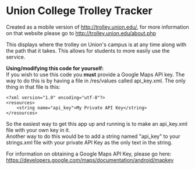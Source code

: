 Union College Trolley Tracker
=============================

Created as a mobile version of http://trolley.union.edu/, for more information on that website please go to
http://trolley.union.edu/about.php

This displays where the trolley on Union's campus is at any time along with the path that it takes.
This allows for students to more easily use the service.

**Using/modifying this code for yourself:**  
If you wish to use this code you **must** provide a Google Maps API key. The way to do this is by having
a file in /res/values called api_key.xml. The only thing in that file is this:

    <?xml version="1.0" encoding="utf-8"?>
    <resources>
        <string name="api_key">My Private API Key</string>
    </resources>
    
So the easiest way to get this app up and running is to make an api_key.xml file with your own key in it.  
Another way to do this would be to add a string named "api_key" to your strings.xml file with your private API Key
as the only text in the string.

For information on obtaining a Google Maps API Key, please go here:
https://developers.google.com/maps/documentation/android/mapkey